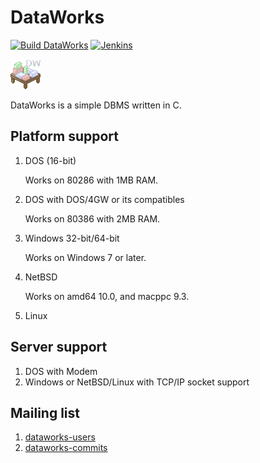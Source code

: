 # DataWorks

[![Build DataWorks](https://github.com/pnsk-lab/dataworks/actions/workflows/build.yml/badge.svg)](https://github.com/pnsk-lab/dataworks/actions/workflows/build.yml) [![Jenkins](https://jenkins.nishi.boats/job/dataworks/badge/icon?subject=Jenkins&color=%23800)](https://jenkins.nishi.boats/job/dataworks)

![Logo](dataworks-white.png)

DataWorks is a simple DBMS written in C.

## Platform support
1. DOS (16-bit)

	Works on 80286 with 1MB RAM.
2. DOS with DOS/4GW or its compatibles

	Works on 80386 with 2MB RAM.
3. Windows 32-bit/64-bit
	
	Works on Windows 7 or later.
4. NetBSD

	Works on amd64 10.0, and macppc 9.3.
5. Linux

## Server support
1. DOS with Modem
2. Windows or NetBSD/Linux with TCP/IP socket support

## Mailing list
1. [dataworks-users](https://mail-index.nishi.boats/mailman/listinfo/dataworks-users)
2. [dataworks-commits](https://mail-index.nishi.boats/mailman/listinfo/dataworks-commits)
